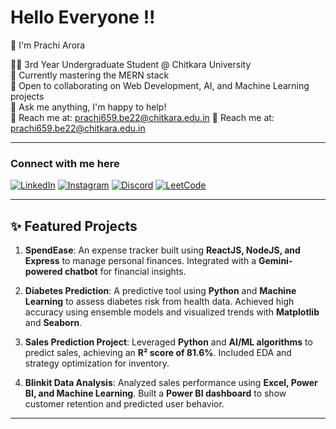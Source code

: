 
# Hello Everyone !! 
👋 I'm Prachi Arora

👩‍💻 3rd Year Undergraduate Student @ Chitkara University  
🌱 Currently mastering the MERN stack  
🤝 Open to collaborating on Web Development, AI, and Machine Learning projects  
💬 Ask me anything, I'm happy to help!  
📖 Reach me at: prachi659.be22@chitkara.edu.in
📖 Reach me at: [prachi659.be22@chitkara.edu.in](mailto:prachi659.be22@chitkara.edu.in)

---

### Connect with me here

[![LinkedIn](https://img.shields.io/badge/LinkedIn-0077B5?style=for-the-badge&logo=linkedin&logoColor=white)](www.linkedin.com/in/prachi-arora-479947254)
[![Instagram](https://img.shields.io/badge/Instagram-E4405F?style=for-the-badge&logo=instagram&logoColor=white)](https://instagram.com/your-link)
[![Discord](https://img.shields.io/badge/Discord-5865F2?style=for-the-badge&logo=discord&logoColor=white)](Prachi#5404)
[![LeetCode](https://img.shields.io/badge/LeetCode-FFA116?style=for-the-badge&logo=leetcode&logoColor=white)](https://leetcode.com/u/Prachi_arora_/)

---

## ✨ Featured Projects

1. **SpendEase**: An expense tracker built using **ReactJS, NodeJS, and Express** to manage personal finances. Integrated with a **Gemini-powered chatbot** for financial insights.

2. **Diabetes Prediction**: A predictive tool using **Python** and **Machine Learning** to assess diabetes risk from health data. Achieved high accuracy using ensemble models and visualized trends with **Matplotlib** and **Seaborn**.

3. **Sales Prediction Project**: Leveraged **Python** and **AI/ML algorithms** to predict sales, achieving an **R² score of 81.6%**. Included EDA and strategy optimization for inventory.

4. **Blinkit Data Analysis**: Analyzed sales performance using **Excel, Power BI, and Machine Learning**. Built a **Power BI dashboard** to show customer retention and predicted user behavior.

---

